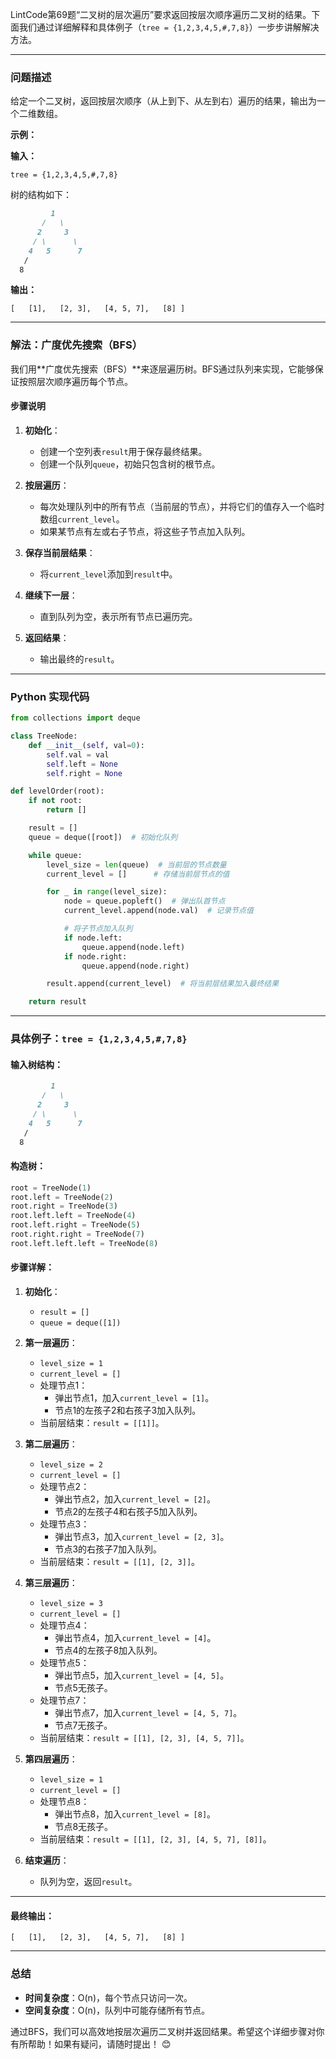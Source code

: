 
LintCode第69题“二叉树的层次遍历”要求返回按层次顺序遍历二叉树的结果。下面我们通过详细解释和具体例子（`tree = {1,2,3,4,5,#,7,8}`）一步步讲解解决方法。

---

### 问题描述

给定一个二叉树，返回按层次顺序（从上到下、从左到右）遍历的结果，输出为一个二维数组。

**示例：**

**输入：**

`tree = {1,2,3,4,5,#,7,8}`

树的结构如下：

```markdown
         1
       /   \
      2     3
     / \      \
    4   5      7
   /
  8

```
**输出：**

`[   [1],   [2, 3],   [4, 5, 7],   [8] ]`

---

### 解法：广度优先搜索（BFS）

我们用**广度优先搜索（BFS）**来逐层遍历树。BFS通过队列来实现，它能够保证按照层次顺序遍历每个节点。

#### 步骤说明

1. **初始化**：
    
    - 创建一个空列表`result`用于保存最终结果。
    - 创建一个队列`queue`，初始只包含树的根节点。
2. **按层遍历**：
    
    - 每次处理队列中的所有节点（当前层的节点），并将它们的值存入一个临时数组`current_level`。
    - 如果某节点有左或右子节点，将这些子节点加入队列。
3. **保存当前层结果**：
    
    - 将`current_level`添加到`result`中。
4. **继续下一层**：
    
    - 直到队列为空，表示所有节点已遍历完。
5. **返回结果**：
    
    - 输出最终的`result`。

---

### Python 实现代码

```python
from collections import deque

class TreeNode:
    def __init__(self, val=0):
        self.val = val
        self.left = None
        self.right = None

def levelOrder(root):
    if not root:
        return []

    result = []
    queue = deque([root])  # 初始化队列

    while queue:
        level_size = len(queue)  # 当前层的节点数量
        current_level = []      # 存储当前层节点的值

        for _ in range(level_size):
            node = queue.popleft()  # 弹出队首节点
            current_level.append(node.val)  # 记录节点值

            # 将子节点加入队列
            if node.left:
                queue.append(node.left)
            if node.right:
                queue.append(node.right)

        result.append(current_level)  # 将当前层结果加入最终结果

    return result

```
---

### 具体例子：`tree = {1,2,3,4,5,#,7,8}`

#### 输入树结构：

```markdown
         1
       /   \
      2     3
     / \      \
    4   5      7
   /
  8

```

#### 构造树：
```python
root = TreeNode(1)
root.left = TreeNode(2)
root.right = TreeNode(3)
root.left.left = TreeNode(4)
root.left.right = TreeNode(5)
root.right.right = TreeNode(7)
root.left.left.left = TreeNode(8)

```


#### 步骤详解：

1. **初始化**：
    
    - `result = []`
    - `queue = deque([1])`
2. **第一层遍历**：
    
    - `level_size = 1`
    - `current_level = []`
    - 处理节点1：
        - 弹出节点1，加入`current_level = [1]`。
        - 节点1的左孩子2和右孩子3加入队列。
    - 当前层结束：`result = [[1]]`。
3. **第二层遍历**：
    
    - `level_size = 2`
    - `current_level = []`
    - 处理节点2：
        - 弹出节点2，加入`current_level = [2]`。
        - 节点2的左孩子4和右孩子5加入队列。
    - 处理节点3：
        - 弹出节点3，加入`current_level = [2, 3]`。
        - 节点3的右孩子7加入队列。
    - 当前层结束：`result = [[1], [2, 3]]`。
4. **第三层遍历**：
    
    - `level_size = 3`
    - `current_level = []`
    - 处理节点4：
        - 弹出节点4，加入`current_level = [4]`。
        - 节点4的左孩子8加入队列。
    - 处理节点5：
        - 弹出节点5，加入`current_level = [4, 5]`。
        - 节点5无孩子。
    - 处理节点7：
        - 弹出节点7，加入`current_level = [4, 5, 7]`。
        - 节点7无孩子。
    - 当前层结束：`result = [[1], [2, 3], [4, 5, 7]]`。
5. **第四层遍历**：
    
    - `level_size = 1`
    - `current_level = []`
    - 处理节点8：
        - 弹出节点8，加入`current_level = [8]`。
        - 节点8无孩子。
    - 当前层结束：`result = [[1], [2, 3], [4, 5, 7], [8]]`。
6. **结束遍历**：
    
    - 队列为空，返回`result`。

---

#### 最终输出：


`[   [1],   [2, 3],   [4, 5, 7],   [8] ]`

---

### 总结

- **时间复杂度**：O(n)，每个节点只访问一次。
- **空间复杂度**：O(n)，队列中可能存储所有节点。

通过BFS，我们可以高效地按层次遍历二叉树并返回结果。希望这个详细步骤对你有所帮助！如果有疑问，请随时提出！ 😊